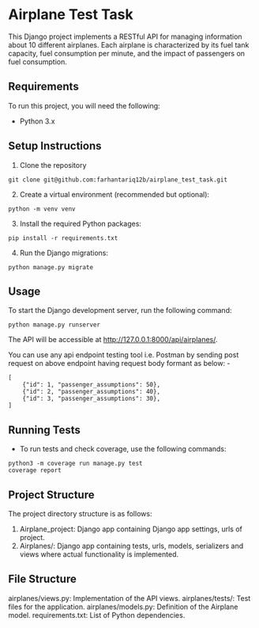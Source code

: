 # Airplane Test Task

This Django project implements a RESTful API for managing information about 10 different airplanes. Each airplane is characterized by its fuel tank capacity, fuel consumption per minute, and the impact of passengers on fuel consumption.

## Requirements

To run this project, you will need the following:

- Python 3.x

## Setup Instructions

1. Clone the repository
```shell
git clone git@github.com:farhantariq12b/airplane_test_task.git
```

2. Create a virtual environment (recommended but optional):
```shell
python -m venv venv
```

3. Install the required Python packages:
```shell
pip install -r requirements.txt
```

4. Run the Django migrations:
```shell
python manage.py migrate
```


## Usage

To start the Django development server, run the following command:
```shell
python manage.py runserver
```

The API will be accessible at http://127.0.0.1:8000/api/airplanes/.

You can use any api endpoint testing tool i.e. Postman by sending post request on above endpoint having request body formant as below: -
```
[
    {"id": 1, "passenger_assumptions": 50},
    {"id": 2, "passenger_assumptions": 40},
    {"id": 3, "passenger_assumptions": 30},
] 
```

## Running Tests

- To run tests and check coverage, use the following commands:

```shell
python3 -m coverage run manage.py test
coverage report
```

## Project Structure
The project directory structure is as follows:

1. Airplane_project: Django app containing Django app settings, urls of project.
2. Airplanes/: Django app containing tests, urls, models, serializers and views where actual functionality is implemented.


## File Structure
airplanes/views.py: Implementation of the API views.
airplanes/tests/: Test files for the application.
airplanes/models.py: Definition of the Airplane model.
requirements.txt: List of Python dependencies.

